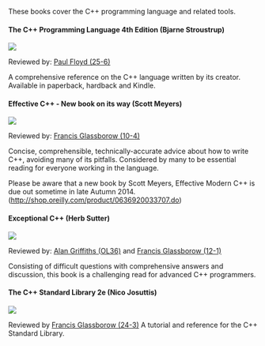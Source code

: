 These books cover the C++ programming language and related tools.

#### The C++ Programming Language 4th Edition (Bjarne Stroustrup)
![](http://ecx.images-amazon.com/images/I/51Lx22AkLFL._SL110_.jpg)

Reviewed by: [Paul Floyd (25-6)](http://accu.org/index.php?module=bookreviews&func=search&rid=1857)

A comprehensive reference on the C++ language written by its creator. Available in paperback, hardback and Kindle.

#### Effective C++ - New book on its way (Scott Meyers)
![](http://ecx.images-amazon.com/images/I/518RKML-bxL._SL110_.jpg)

Reviewed by: [Francis Glassborow (10-4)](http://accu.org/index.php?module=bookreviews&func=search&rid=700)

Concise, comprehensible, technically-accurate advice about how to write C++, avoiding many of its pitfalls.  Considered by many to be essential reading for everyone working in the language.

Please be aware that a new book by Scott Meyers, Effective Modern C++ is due out sometime in late Autumn 2014.
(http://shop.oreilly.com/product/0636920033707.do)

#### Exceptional C++ (Herb Sutter)
![](http://ecx.images-amazon.com/images/I/5108GGG3S1L._SL110_.jpg)

Reviewed by: [Alan Griffiths (OL36)](http://accu.org/index.php?module=bookreviews&func=search&rid=209) and [Francis Glassborow (12-1)](http://accu.org/index.php?module=bookreviews&func=search&rid=1076)

Consisting of difficult questions with comprehensive answers and discussion, this book is a challenging read for advanced C++ programmers. 

#### The C++ Standard Library 2e (Nico Josuttis)
![](http://www.informit.com/ShowCover.aspx?isbn=9780321623218&type=f)

Reviewed by [Francis Glassborow (24-3)](http://accu.org/index.php?module=bookreviews&func=search&rid=1849)
A tutorial and reference for the C++ Standard Library.